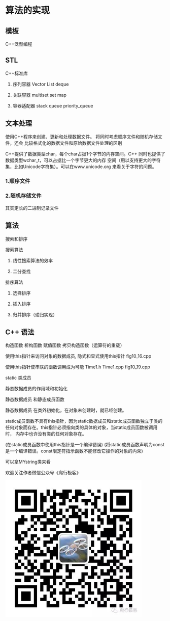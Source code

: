 # 算法的实现

## 模板
C++泛型编程


## STL
C++标准库
1. 序列容器
Vector 
List
deque

2. 关联容器
multiset
set
map


3. 容器适配器
stack
queue
priority_queue

## 文本处理
使用C++程序来创建、更新和处理数据文件。
将同时考虑顺序文件和随机存储文件，还会
比较格式化的数据文件和原始数据文件处理的区别

C++提供了数据类型char，每个char占据1个字节的内存空间。C++
同时也提供了数据类型wchar_t，可以占据比一个字节更大的内存
空间（用以支持更大的字符集，比如Unicode字符集）。可以在www.unicode.org
来看关于字符的问题。

### 1.顺序文件

### 2.随机存储文件

其实定长的二进制记录文件



## 算法

搜索和排序

搜索算法

1. 线性搜索算法的效率

2. 二分查找


排序算法
1. 选择排序

2. 插入排序

3. 归并排序（递归实现）


## C++ 语法
构造函数 析构函数 赋值函数 拷贝构造函数（运算符的重载）

使用this指针来访问对象的数据成员, 隐式和显式使用this指针 fig10_16.cpp

使用this指针使串联的函数调用成为可能 Time1.h Time1.cpp fig10_19.cpp 


static 类成员

静态数据成员的作用域和初始化

静态数据成员 和静态成员函数

静态数据成员 在类外初始化，在对象未创建时，就已经创建。

static成员函数不具有this指针，因为static数据成员和static成员函数独立于类的
任何对象而存在。this指针必须指向类的具体的对象，当static成员函数被调用时，
内存中也许没有类的任何对象存在。

(在static成员函数中使用this指针是一个编译错误)
(将static成员函数声明为const是一个编译错误。const限定符指示函数不能修改它操作的对象的内荣)


可以拿MYstring类来看

欢迎关注作者微信公众号《爬行极客》

![Alt text](./image.jpg)
